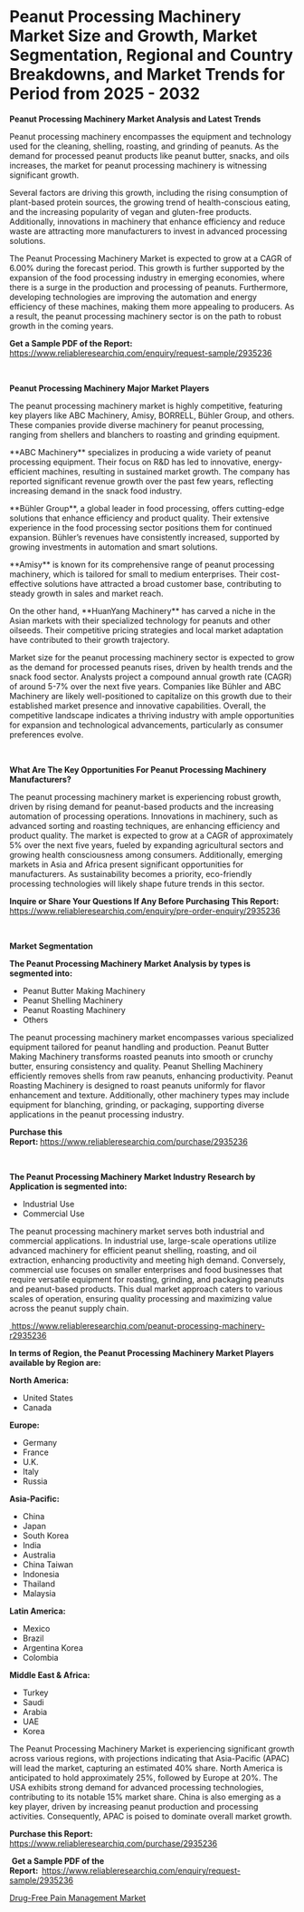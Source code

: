 <p><h1>Peanut Processing Machinery Market Size and Growth, Market Segmentation, Regional and Country Breakdowns, and Market Trends for Period from 2025 -  2032</h1></p><p><strong>Peanut Processing Machinery Market Analysis and Latest Trends</strong></p>
<p><p>Peanut processing machinery encompasses the equipment and technology used for the cleaning, shelling, roasting, and grinding of peanuts. As the demand for processed peanut products like peanut butter, snacks, and oils increases, the market for peanut processing machinery is witnessing significant growth. </p><p>Several factors are driving this growth, including the rising consumption of plant-based protein sources, the growing trend of health-conscious eating, and the increasing popularity of vegan and gluten-free products. Additionally, innovations in machinery that enhance efficiency and reduce waste are attracting more manufacturers to invest in advanced processing solutions. </p><p>The Peanut Processing Machinery Market is expected to grow at a CAGR of 6.00% during the forecast period. This growth is further supported by the expansion of the food processing industry in emerging economies, where there is a surge in the production and processing of peanuts. Furthermore, developing technologies are improving the automation and energy efficiency of these machines, making them more appealing to producers. As a result, the peanut processing machinery sector is on the path to robust growth in the coming years.</p></p>
<p><strong>Get a Sample PDF of the Report:&nbsp;</strong> <a href="https://www.reliableresearchiq.com/enquiry/request-sample/2935236?utm_campaign=2463&utm_medium=2&utm_source=Github&utm_content=ia&utm_term=14032025&utm_id=peanut-processing-machinery">https://www.reliableresearchiq.com/enquiry/request-sample/2935236</a></p>
<p>&nbsp;</p>
<p><strong>Peanut Processing Machinery Major Market Players</strong></p>
<p><p>The peanut processing machinery market is highly competitive, featuring key players like ABC Machinery, Amisy, BORRELL, Bühler Group, and others. These companies provide diverse machinery for peanut processing, ranging from shellers and blanchers to roasting and grinding equipment.</p><p>**ABC Machinery** specializes in producing a wide variety of peanut processing equipment. Their focus on R&D has led to innovative, energy-efficient machines, resulting in sustained market growth. The company has reported significant revenue growth over the past few years, reflecting increasing demand in the snack food industry.</p><p>**Bühler Group**, a global leader in food processing, offers cutting-edge solutions that enhance efficiency and product quality. Their extensive experience in the food processing sector positions them for continued expansion. Bühler’s revenues have consistently increased, supported by growing investments in automation and smart solutions.</p><p>**Amisy** is known for its comprehensive range of peanut processing machinery, which is tailored for small to medium enterprises. Their cost-effective solutions have attracted a broad customer base, contributing to steady growth in sales and market reach. </p><p>On the other hand, **HuanYang Machinery** has carved a niche in the Asian markets with their specialized technology for peanuts and other oilseeds. Their competitive pricing strategies and local market adaptation have contributed to their growth trajectory.</p><p>Market size for the peanut processing machinery sector is expected to grow as the demand for processed peanuts rises, driven by health trends and the snack food sector. Analysts project a compound annual growth rate (CAGR) of around 5-7% over the next five years. Companies like Bühler and ABC Machinery are likely well-positioned to capitalize on this growth due to their established market presence and innovative capabilities. Overall, the competitive landscape indicates a thriving industry with ample opportunities for expansion and technological advancements, particularly as consumer preferences evolve.</p></p>
<p>&nbsp;</p>
<p><strong>What Are The Key Opportunities For Peanut Processing Machinery Manufacturers?</strong></p>
<p><p>The peanut processing machinery market is experiencing robust growth, driven by rising demand for peanut-based products and the increasing automation of processing operations. Innovations in machinery, such as advanced sorting and roasting techniques, are enhancing efficiency and product quality. The market is expected to grow at a CAGR of approximately 5% over the next five years, fueled by expanding agricultural sectors and growing health consciousness among consumers. Additionally, emerging markets in Asia and Africa present significant opportunities for manufacturers. As sustainability becomes a priority, eco-friendly processing technologies will likely shape future trends in this sector.</p></p>
<p><strong>Inquire or Share Your Questions If Any Before Purchasing This Report:</strong> <a href="https://www.reliableresearchiq.com/enquiry/pre-order-enquiry/2935236?utm_campaign=2463&utm_medium=2&utm_source=Github&utm_content=ia&utm_term=14032025&utm_id=peanut-processing-machinery">https://www.reliableresearchiq.com/enquiry/pre-order-enquiry/2935236</a></p>
<p>&nbsp;</p>
<p><strong>Market Segmentation</strong></p>
<p><strong>The Peanut Processing Machinery Market Analysis by types is segmented into:</strong></p>
<p><ul><li>Peanut Butter Making Machinery</li><li>Peanut Shelling Machinery</li><li>Peanut Roasting Machinery</li><li>Others</li></ul></p>
<p><p>The peanut processing machinery market encompasses various specialized equipment tailored for peanut handling and production. Peanut Butter Making Machinery transforms roasted peanuts into smooth or crunchy butter, ensuring consistency and quality. Peanut Shelling Machinery efficiently removes shells from raw peanuts, enhancing productivity. Peanut Roasting Machinery is designed to roast peanuts uniformly for flavor enhancement and texture. Additionally, other machinery types may include equipment for blanching, grinding, or packaging, supporting diverse applications in the peanut processing industry.</p></p>
<p><strong>Purchase this Report:&nbsp;</strong><a href="https://www.reliableresearchiq.com/purchase/2935236?utm_campaign=2463&utm_medium=2&utm_source=Github&utm_content=ia&utm_term=14032025&utm_id=peanut-processing-machinery">https://www.reliableresearchiq.com/purchase/2935236</a></p>
<p>&nbsp;</p>
<p><strong>The Peanut Processing Machinery Market Industry Research by Application is segmented into:</strong></p>
<p><ul><li>Industrial Use</li><li>Commercial Use</li></ul></p>
<p><p>The peanut processing machinery market serves both industrial and commercial applications. In industrial use, large-scale operations utilize advanced machinery for efficient peanut shelling, roasting, and oil extraction, enhancing productivity and meeting high demand. Conversely, commercial use focuses on smaller enterprises and food businesses that require versatile equipment for roasting, grinding, and packaging peanuts and peanut-based products. This dual market approach caters to various scales of operation, ensuring quality processing and maximizing value across the peanut supply chain.</p></p>
<p><a href="https://www.reliableresearchiq.com/peanut-processing-machinery-r2935236?utm_campaign=2463&utm_medium=2&utm_source=Github&utm_content=ia&utm_term=14032025&utm_id=peanut-processing-machinery">&nbsp;https://www.reliableresearchiq.com/peanut-processing-machinery-r2935236</a></p>
<p><strong>In terms of Region, the Peanut Processing Machinery Market Players available by Region are:</strong></p>
<p>
    <p> <strong> North America: </strong>
        <ul>
            <li>United States</li>
            <li>Canada</li>
        </ul>
        </p> 
    <p> <strong> Europe: </strong>
        <ul>
            <li>Germany</li>
            <li>France</li>
            <li>U.K.</li>
            <li>Italy</li>
            <li>Russia</li>
        </ul>
        </p> 
    <p> <strong> Asia-Pacific: </strong>
        <ul>
            <li>China</li>
            <li>Japan</li>
            <li>South Korea</li>
            <li>India</li>
            <li>Australia</li>
            <li>China Taiwan</li>
            <li>Indonesia</li>
            <li>Thailand</li>
            <li>Malaysia</li>
        </ul>
        </p> 
    <p> <strong> Latin America: </strong>
        <ul>
            <li>Mexico</li>
            <li>Brazil</li>
            <li>Argentina Korea</li>
            <li>Colombia</li>
        </ul>
        </p> 
    <p> <strong> Middle East & Africa: </strong>
        <ul>
            <li>Turkey</li>
            <li>Saudi</li>
            <li>Arabia</li>
            <li>UAE</li>
            <li>Korea</li>
        </ul>
    </p>
    </p>
<p><p>The Peanut Processing Machinery Market is experiencing significant growth across various regions, with projections indicating that Asia-Pacific (APAC) will lead the market, capturing an estimated 40% share. North America is anticipated to hold approximately 25%, followed by Europe at 20%. The USA exhibits strong demand for advanced processing technologies, contributing to its notable 15% market share. China is also emerging as a key player, driven by increasing peanut production and processing activities. Consequently, APAC is poised to dominate overall market growth.</p></p>
<p><strong>Purchase this Report: </strong><a href="https://www.reliableresearchiq.com/purchase/2935236?utm_campaign=2463&utm_medium=2&utm_source=Github&utm_content=ia&utm_term=14032025&utm_id=peanut-processing-machinery">https://www.reliableresearchiq.com/purchase/2935236</a></p>
<p>&nbsp;<strong>Get a Sample PDF of the Report:&nbsp;&nbsp;</strong><a href="https://www.reliableresearchiq.com/enquiry/request-sample/2935236?utm_campaign=2463&utm_medium=2&utm_source=Github&utm_content=ia&utm_term=14032025&utm_id=peanut-processing-machinery">https://www.reliableresearchiq.com/enquiry/request-sample/2935236</a></p>
<p><strong></strong></p>
<p><p><a href="https://github.com/hillsmyung726/Market-Research-Report-List-1/blob/main/drug-free-pain-management-market.md?utm_campaign=2463&utm_medium=2&utm_source=Github&utm_content=ia&utm_term=14032025&utm_id=peanut-processing-machinery">Drug-Free Pain Management Market</a></p></p>